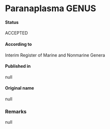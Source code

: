# Paranaplasma GENUS

#### Status
ACCEPTED

#### According to
Interim Register of Marine and Nonmarine Genera

#### Published in
null

#### Original name
null

### Remarks
null